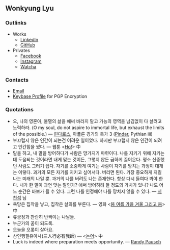 ## Wonkyung Lyu

### Outlinks
- Works
  - [LinkedIn](https://www.linkedin.com/in/lyuggang/)
  - [GitHub](https://github.com/LyuGGang)
- Privates
  - [Facebook](https://www.facebook.com/LyuGGang)
  - [Instagram](https://www.instagram.com/lyuggang)
  - [Watcha](https://watcha.com/ko-KR/users/8BRvee78Qv6VJ)

### Contacts
- [Email](mailto:me@lyuwonkyung.com)
- [Keybase Profile](https://keybase.io/lyuggang) for PGP Encryption

### Quotations
- 오, 나의 영혼아, 불멸의 삶을 애써 바라지 말고 가능의 영역을 남김없이 다 살려고 노력하라. (O my soul, do not aspire to immortal life, but exhaust the limits of the possible.) — [핀다로스](http://ko.wikipedia.org/wiki/%ED%95%80%EB%8B%A4%EB%A1%9C%EC%8A%A4), 아폴론 경기의 축가 3 ([Pindar](http://en.wikipedia.org/wiki/Pindar), Pythian iii)
- 부끄럽지 않은 인간이 되는건 어려운 일이었다. 하지만 부끄럽지 않은 인간이 되려고 안간힘을 썼다. — 웹툰 <[Ho!](https://ko.wikipedia.org/wiki/Ho!)> 中
- 말을 하고, 내 말을 방어하다가 사람은 망가지기 마련이다. 나를 지키기 위해 지키는데 도움되는 것이라면 내게 맞는 것이든, 그렇지 않든 급하게 끌어온다. 평소 신중했던 사람도 그러기 쉽다. 자기를 소중하게 여기는 사람이 자기를 망치는 과정이 대개는 이렇다. 과거의 모든 자기를 지키고 싶어서다. 버리면 된다. 가장 중요하게 지킬 나는 미래의 나일 뿐. 과거의 나를 버려도 나는 존재한다. 항상 다시 들여다 봐야 한다. 내가 한 말이 과연 맞는 말인가? 애써 방어하려 들 정도의 가치가 있나? 나도 어느 순간은 바보가 될 수 있다. 그런 나를 인정해야 나를 망치지 않을 수 있다. — [서천석](https://www.facebook.com/seoulmind) 님
- 욕망은 집착을 낳고, 집착은 살의를 부른다. — 영화 <[봄 여름 가을 겨울 그리고 봄](https://ko.wikipedia.org/wiki/%EB%B4%84_%EC%97%AC%EB%A6%84_%EA%B0%80%EC%9D%84_%EA%B2%A8%EC%9A%B8_%EA%B7%B8%EB%A6%AC%EA%B3%A0_%EB%B4%84)> 中
- 류긍정과 찬란히 반짝이는 나날들.
- 누군가의 꿈이 되도록.
- 오늘을 오롯이 살아요.
- 삼인행필유아사(三人行必有我師) — <[논어](https://ko.wikipedia.org/wiki/%EB%85%BC%EC%96%B4)> 中
- Luck is indeed where preparation meets opportunity. — [Randy Pausch](https://en.wikipedia.org/wiki/Randy_Pausch)
